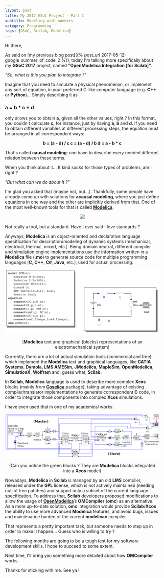 ```yaml
---
layout: post
title: My 2017 GSoC Project - Part I
subtitle: Modeling with numbers
category: Programming
tags: [GSoC, Scilab, Modelica]
---
```


Hi there,

As said on [my previous blog post]({% post_url 2017-05-12-google_summer_of_code_2 %}), today I'm talking more specifically about my **GSoC 2017** project, named **"OpenModelica Integration [for Scilab]"**.

*"So, what is this you plan to integrate ?"*

Imagine that you need to simulate a physical phenomenon, or implement any sort of equation, in your preferred C-like computer language (e.g. **C++** or **Python**)... Simply describing it as

<p align="center">
  <h3>a = b * c + d</h3>
</p>

only allows you to obtain **a**, given all the other values, right ? In this format, you couldn't calculate **c**, for instance, just by having **a**, **b** and **d**. If you need to obtain different variables at different processing steps, the equation must be arranged in all correspondent ways:

<p align="center">
  <b>b = (a - d) / c        c = (a - d) / b        d = a - b * c</b>
</p>

That's called **causal modeling**: one have to describe every needed different relation between these terms.

When you think about it... It kind sucks for those types of problems, am I right ?

*"But what can we do about it ?"*

I'm glad you asked that (maybe not, but...). Thankfully, some people have already come up with solutions for **acausal modeling**, where you just define equations in one way and the other are implicitly derived from that. One of the most well-known tools for that is called [**Modelica**](https://www.modelica.org/).

<p align="center">
  <img src="https://upload.wikimedia.org/wikipedia/en/0/07/Modelica.png">
</p>

Not really a tool, but a standard. Have I ever said I love standards ?

Anyways, **Modelica** is an object-oriented and declarative language specification for description/modeling of dynamic systems (mechanical, electrical, thermal, mixed, etc.). Being domain neutral, different compiler and simulation engine implementations use the information written in a **Modelica** file (**.mo**) to generate source code for multiple programming languages (**C**, **C++**, **C#**, **Java**, etc.), used for actual processing.

<p align="center">
  <img src="/img/modelica_dc_motor.jpg">
</p>
<p align="center">
  (<b>Modelica</b> text and graphical (blocks) representations of an electromechanical system)
</p>

Currently, there are a lot of actual simulation tools (commercial and free) which implement the **Modelica** text and graphical languages, like **CATIA Systems**, **Dymola**, **LMS AMESim**, **JModelica**, **MapleSim**, **OpenModelica**, **SimulationX**, **Wolfram** and, guess what, **Scilab**.

In **Scilab**, **Modelica** language is used to describe more complex **Xcos** blocks (mainly from [**Coselica**](https://atoms.scilab.org/toolboxes/coselica) package), taking advantage of existing compiler/translator implementations to generate correspondent **C** code, in order to integrate those components into complex **Xcos** simulations. 

I have even used that in one of my academical works:

<p align="center">
  <img src="/img/teleop_simulator.png">
</p>
<p align="center">
  (Can you notice the green blocks ? They are <b>Modelica</b> blocks integrated into a <b>Xcos</b> model)
</p>

Nowadays, **Modelica** in **Scilab** is managed by an old **LMS** compiler, released under the **GPL** license, which is not actively maintained (needing out-of tree patches) and support only a subset of the current language specification. To address that, **Scilab** developers proposed modifications to allow the usage of [**OpenModelica**](https://www.openmodelica.org/)’s **OMCompiler** (**omc**) as an alternative. As a more up-to-date solution, **omc** integration would provide **Scilab**/**Xcos** the ability to use more advanced **Modelica** features, and avoid bugs, issues and maintenance burden of the current **modelicac** compiler.

That represents a pretty important task, but someone needs to step up in order to make it happen... Guess who is willing to try ?

The following months are going to be a tough test for my software development skills. I hope to succeed to some extent.

Next time, I'll bring you something more detailed about how **OMCompiler** works.


Thanks for sticking with me. See ya !
